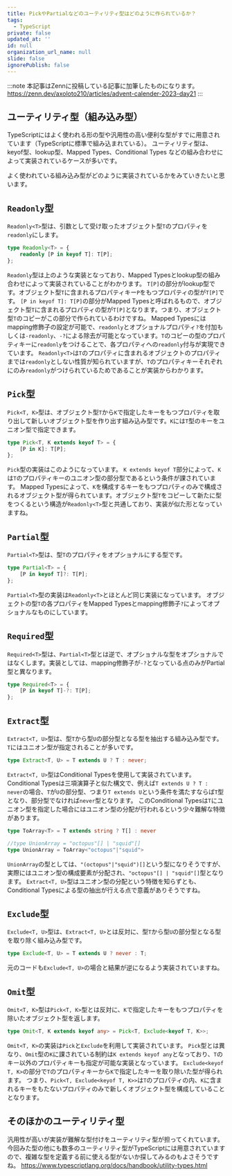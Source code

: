 ```yaml
---
title: PickやPartialなどのユーティリティ型はどのように作られているか？
tags:
  - TypeScript
private: false
updated_at: ''
id: null
organization_url_name: null
slide: false
ignorePublish: false
---
```


:::note
本記事はZennに投稿している記事に加筆したものになります。
https://zenn.dev/axoloto210/articles/advent-calender-2023-day21
:::

## ユーティリティ型（組み込み型）
TypeScriptにはよく使われる形の型や汎用性の高い便利な型がすでに用意されています（TypeScriptに標準で組み込まれている）。
ユーティリティ型は、keyof型、lookup型、Mapped Types、Conditional Types などの組み合わせによって実装されているケースが多いです。

よく使われている組み込み型がどのように実装されているかをみていきたいと思います。

## `Readonly`型
`Readonly<T>`型は、引数として受け取ったオブジェクト型`T`のプロパティを`readonly`にします。
```ts
type Readonly<T> = {
    readonly [P in keyof T]: T[P];
};
```
`Readonly`型は上のような実装となっており、Mapped Typesとlookup型の組み合わせによって実装されていることがわかります。
`T[P]`の部分がlookup型です。オブジェクト型`T`に含まれるプロパティキー`P`をもつプロパティの型が`T[P]`です。
`[P in keyof T]: T[P]`の部分がMapped Typesと呼ばれるもので、オブジェクト型`T`に含まれるプロパティの型が`T[P]`となります。つまり、オブジェクト型`T`のコピーがこの部分で作られているわけですね。
Mapped Typesにはmapping修飾子の設定が可能で、`readonly`とオプショナルプロパティ`?`を付加もしくは`-readonly`、`-?`による除去が可能となっています。`T`のコピーの型のプロパティキーに`readonly`をつけることで、各プロパティへの`readonly`付与が実現できています。
`Readonly<T>`は`T`のプロパティに含まれるオブジェクトのプロパティまでは`readonly`としない性質が知られていますが、`T`のプロパティキーそれぞれにのみ`readonly`がつけられているためであることが実装からわかります。

## `Pick`型
`Pick<T, K>`型は、オブジェクト型`T`から`K`で指定したキーをもつプロパティを取り出して新しいオブジェクト型を作り出す組み込み型です。`K`には`T`型のキーをユニオン型で指定できます。
```ts
type Pick<T, K extends keyof T> = {
    [P in K]: T[P];
};
```
`Pick`型の実装はこのようになっています。
`K extends keyof T`部分によって、`K`は`T`のプロパティキーのユニオン型の部分型であるという条件が課されています。
Mapped Typesによって、`K`を構成するキーをもつプロパティのみで構成されるオブジェクト型が得られています。オブジェクト型`T`をコピーして新たに型をつくるという構造が`Readonly<T>`型と共通しており、実装が似た形となっていますね。

## `Partial`型
`Partial<T>`型は、型`T`のプロパティをオプショナルにする型です。
```ts
type Partial<T> = {
    [P in keyof T]?: T[P];
};
```
`Partial<T>`型の実装は`Readonly<T>`とほとんど同じ実装になっています。
オブジェクトの型`T`の各プロパティをMapped Typesとmapping修飾子`?`によってオプショナルなものにしています。

## `Required`型
`Required<T>`型は、`Partial<T>`型とは逆で、オプショナルな型をオプショナルではなくします。実装としては、mapping修飾子が`-?`となっている点のみがPartial型と異なります。
```ts
type Required<T> = {
    [P in keyof T]-?: T[P];
};
```
## `Extract`型
`Extract<T, U>`型は、型`T`から型`U`の部分型となる型を抽出する組み込み型です。`T`にはユニオン型が指定されることが多いです。
```ts
type Extract<T, U> = T extends U ? T : never;
```
`Extract<T, U>`型はConditional Typesを使用して実装されています。
Conditional Typesは三項演算子と似た構文で、例えば`T extends U ? T : never`の場合、`T`が`U`の部分型、つまり`T extends U`という条件を満たすならば`T`型となり、部分型でなければ`never`型となります。
このConditional Typesは`T`にユニオン型を指定した場合にはユニオン型の分配が行われるという少々難解な特徴があります。
```ts
type ToArray<T> = T extends string ? T[] : never

//type UnionArray = "octopus"[] | "squid"[]
type UnionArray = ToArray<"octopus"|"squid"> 
```
`UnionArray`の型としては、`"(octopus"|"squid")[]`という型になりそうですが、実際にはユニオン型の構成要素が分配され、`"octopus"[] | "squid"[]`型となります。
`Extract<T, U>`型はユニオン型の分配という特徴を知らずとも、Conditional Typesによる型の抽出が行える点で意義がありそうですね。

## `Exclude`型
`Exclude<T, U>`型は、`Extract<T, U>`とは反対に、型`T`から型`U`の部分型となる型を取り除く組み込み型です。
```ts
type Exclude<T, U> = T extends U ? never : T;
```
元のコードも`Exclude<T, U>`の場合と結果が逆になるよう実装されていますね。

## `Omit`型
`Omit<T, K>`型は`Pick<T, K>`型とは反対に、`K`で指定したキーをもつプロパティを除いたオブジェクト型を返します。
```ts
type Omit<T, K extends keyof any> = Pick<T, Exclude<keyof T, K>>;
```
`Omit<T, K>`の実装は`Pick`と`Exclude`を利用して実装されています。
`Pick`型とは異なり、`Omit`型の`K`に課されている制約は`K extends keyof any`となっており、`T`のキー以外のプロパティキーも指定が可能な実装となっています。
`Exclude<keyof T, K>`の部分で`T`のプロパティキーから`K`で指定したキーを取り除いた型が得られます。
つまり、`Pick<T, Exclude<keyof T, K>>`は`T`のプロパティの内、`K`に含まれるキーをもたないプロパティのみで新しくオブジェクト型を構成していることとなります。
## そのほかのユーティリティ型
汎用性が高いが実装が難解な型付けをユーティリティ型が担ってくれています。
今回みた型の他にも数多のユーティリティ型がTypeScriptには用意されていますので、複雑な型を定義する前に使える型がないか探してみるのもよさそうですね。
https://www.typescriptlang.org/docs/handbook/utility-types.html